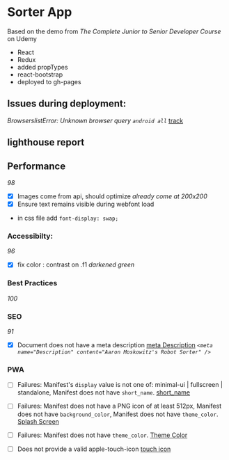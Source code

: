# Sorter App

Based on the demo from _The Complete Junior to Senior Developer Course_ on Udemy

- React
- Redux
- added propTypes
- react-bootstrap
- deployed to gh-pages

## Issues during deployment:

_BrowserslistError: Unknown browser query `android all`_
[track](https://github.com/facebook/create-react-app/issues/7239)

## lighthouse report

## Performance

_98_

- [x] Images come from api, should optimize
      _already come at 200x200_
- [x] Ensure text remains visible during webfont load
- in css file add `font-display: swap;`

### Accessibilty:

_96_

- [x] fix color : contrast on .f1
      _darkened green_

### Best Practices

_100_

### SEO

_91_

- [x] Document does not have a meta description
      [meta Description](https://developers.google.com/web/tools/lighthouse/audits/description?utm_source=lighthouse&utm_medium=extension)
      _`<meta name="Description" content="Aaron Moskowitz's Robot Sorter" />`_

### PWA

- [ ] Failures: Manifest's `display` value is not one of: minimal-ui | fullscreen | standalone, Manifest does not have `short_name`.
      [short_name](https://developers.google.com/web/tools/lighthouse/audits/manifest-contains-short_name)

- [ ] Failures: Manifest does not have a PNG icon of at least 512px, Manifest does not have `background_color`, Manifest does not have `theme_color`.
      [Splash Screen](https://developers.google.com/web/tools/lighthouse/audits/custom-splash-screen?utm_source=lighthouse&utm_medium=extension)

- [ ] Failures: Manifest does not have `theme_color`.
      [Theme Color](https://developers.google.com/web/tools/lighthouse/audits/address-bar?utm_source=lighthouse&utm_medium=extension)

- [ ] Does not provide a valid apple-touch-icon
      [touch icon](https://developers.google.com/web/fundamentals/design-and-ux/browser-customization/?utm_source=lighthouse&utm_medium=extension)
